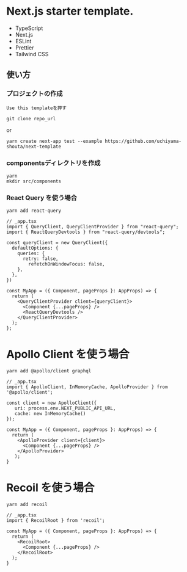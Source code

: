 # Next.js starter template.

- TypeScript
- Next.js
- ESLint
- Prettier
- Tailwind CSS

## 使い方

### プロジェクトの作成

`Use this templateを押す`

```
git clone repo_url
```

or

```
yarn create next-app test --example https://github.com/uchiyama-shouta/next-template
```

### componentsディレクトリを作成
```
yarn
mkdir src/components
```

### React Query を使う場合

```
yarn add react-query
```

```TSX
// _app.tsx
import { QueryClient, QueryClientProvider } from "react-query";
import { ReactQueryDevtools } from "react-query/devtools";

const queryClient = new QueryClient({
  defaultOptions: {
    queries: {
      retry: false,
        refetchOnWindowFocus: false,
    },
  },
})

const MyApp = ({ Component, pageProps }: AppProps) => {
  return (
    <QueryClientProvider client={queryClient}>
      <Component {...pageProps} />
      <ReactQueryDevtools />
    </QueryClientProvider>
  );
};
```

# Apollo Client を使う場合

```
yarn add @apollo/client graphql
```

```TSX
// _app.tsx
import { ApolloClient, InMemoryCache, ApolloProvider } from '@apollo/client';

const client = new ApolloClient({
   uri: process.env.NEXT_PUBLIC_API_URL,
   cache: new InMemoryCache()
});

const MyApp = ({ Component, pageProps }: AppProps) => {
  return (
    <ApolloProvider client={client}>
      <Component {...pageProps} />
    </ApolloProvider>
   );
}
```

# Recoil を使う場合

```
yarn add recoil
```

```TSX
// _app.tsx
import { RecoilRoot } from 'recoil';

const MyApp = ({ Component, pageProps }: AppProps) => {
  return (
    <RecoilRoot>
      <Component {...pageProps} />
    </RecoilRoot>
  );
}
```
